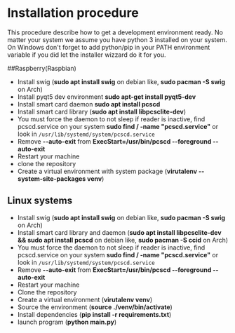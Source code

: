 # Installation procedure
This procedure describe how to get a development environment ready.
No matter your system we assume you have python 3 installed on your system.
On Windows don't forget to add python/pip in your PATH environment variable if you did let the installer wizzard do it for you.


##Raspberry(Raspbian)
- Install swig (**sudo apt install swig** on debian like, **sudo pacman -S swig** on Arch)
- Install pyqt5 dev environment **sudo apt-get install pyqt5-dev**
- Install smart card daemon **sudo apt install pcscd**
- Install smart card library (**sudo apt install libpcsclite-dev**)
- You must force the daemon to not sleep if reader is inactive, find pcscd.service on your system **sudo find / -name "pcscd.service"** or look in `/usr/lib/systemd/system/pcscd.service`
- Remove **--auto-exit** from **ExecStart=/usr/bin/pcscd --foreground --auto-exit**
- Restart your machine
- clone the repository
- Create a virtual environment with system package (**virutalenv --system-site-packages venv**)


## Linux systems
- Install swig (**sudo apt install swig** on debian like, **sudo pacman -S swig** on Arch)
- Install smart card library and daemon (**sudo apt install libpcsclite-dev && sudo apt install pcscd** on debian like, **sudo pacman -S ccid** on Arch)
- You must force the daemon to not sleep if reader is inactive, find pcscd.service on your system **sudo find / -name "pcscd.service"** or look in `/usr/lib/systemd/system/pcscd.service`
- Remove **--auto-exit** from **ExecStart=/usr/bin/pcscd --foreground --auto-exit**
- Restart your machine
- Clone the repository
- Create a virtual environment (**virutalenv venv**)
- Source the environment (**source ./venv/bin/activate**)
- Install dependencies (**pip install -r requirements.txt**)
- launch program (**python main.py**)



